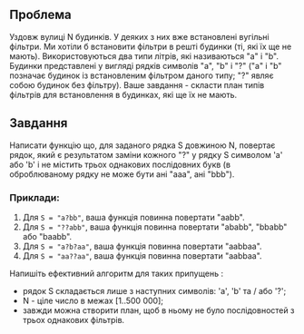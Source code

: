 ## Проблема

Уздовж вулиці N будинків. У деяких з них вже встановлені вугільні фільтри. Ми хотіли б встановити фільтри в решті будинки (ті, які їх ще не мають). Використовуються два типи літрів, які називаються "a" і "b". Будинки представлені у вигляді рядків символів "a", "b" і "?" ("a" і "b" позначає будинок із встановленим фільтром даного типу; "?" являє собою будинок без фільтру). Ваше завдання - скласти план типів фільтрів для встановлення в будинках, які ще їх не мають. 

## Завдання

Написати функцію що, для заданого рядка S довжиною N, повертає рядок, який є результатом заміни кожного "?" у рядку S символом 'a' або 'b' і не містить трьох однакових послідовних букв (в оброблюваному рядку не може бути ані "aaa", ані "bbb"). 

### Приклади:
1. Для ```S = "a?bb"```, ваша функція повинна повертати "aabb".
1. Для ```S = "??abb"```, ваша функція повинна повертати "ababb", "bbabb" або "baabb".
1. Для ```S = "a?b?aa"```, ваша функція повинна повертати "aabbaa".
1. Для ```S = "aa??aa"```, ваша функція повинна повертати "aabbaa".

Напишіть ефективний алгоритм для таких припущень :
- рядок S складається лише з наступних символів: 'a', 'b' та / або '?';
- N - ціле число в межах [1..500 000];
- завжди можна створити план, щоб в ньому не було послідовностей з трьох однакових фільтрів. 
